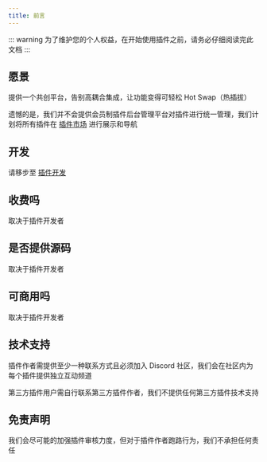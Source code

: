 ```yaml
---
title: 前言
---
```


::: warning
为了维护您的个人权益，在开始使用插件之前，请务必仔细阅读完此文档
:::

## 愿景

提供一个共创平台，告别高耦合集成，让功能变得可轻松 Hot Swap（热插拔）

遗憾的是，我们并不会提供会员制插件后台管理平台对插件进行统一管理，我们计划将所有插件在 [插件市场](market.md) 进行展示和导航

## 开发

请移步至 [插件开发](dev.md)

## 收费吗

取决于插件开发者

## 是否提供源码

取决于插件开发者

## 可商用吗

取决于插件开发者

## 技术支持

插件作者需提供至少一种联系方式且必须加入 Discord 社区，我们会在社区内为每个插件提供独立互动频道

第三方插件用户需自行联系第三方插件作者，我们不提供任何第三方插件技术支持

## 免责声明

我们会尽可能的加强插件审核力度，但对于插件作者跑路行为，我们不承担任何责任
